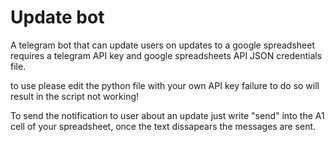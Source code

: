 # Update bot
A telegram bot that can update users on updates to a google spreadsheet
requires a telegram API key and google spreadsheets API JSON credentials file.

to use please edit the python file with your own API key failure to do so will result in the script not working!

To send the notification to user about an update just write "send" into the A1 cell of your spreadsheet,
once the text dissapears the messages are sent.
